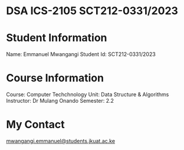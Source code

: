 # DSA ICS-2105 SCT212-0331/2023
# Student Information
Name: Emmanuel Mwangangi
Student Id: SCT212-0331/2023

# Course Information
Course: Computer Techchnology
Unit: Data Structure & Algorithms
Instructor: Dr Mulang Onando
Semester: 2.2

# My Contact
mwangangi.emmanuel@students.jkuat.ac.ke
